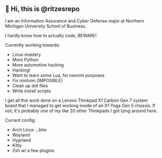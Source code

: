 ## 👋 Hi, this is @ritzesrepo
I am an Information Assurance and Cyber Defense major at Northern Michigan University School of Business.

I hardly know how to actually code, BEWARE!

Currently working towards:
- Linux mastery
- More Python
- More automotive hacking
- Hacking!
- Want to learn some Lua, for neovim purposes
- Fix mintvim (IMPOSIBLE)
- Clean up dot files
- Write install scripts

I get all this work done on a Lenovo Thinkpad X1 Carbon Gen 7 system board that I managed to get working inside of an X1 Yoga Gen 5 chassis.
If not; it's probably one of my like 20 other Thinkpads I got lying around here.

Current config:
- Arch Linux ...btw 
- Wayland 
- Hyprland 
- Kitty 
- Zsh w/ a few plugins

